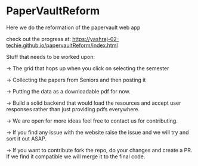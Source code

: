 # PaperVaultReform
Here we do the reformation of the papervault web app

check out the progress at: https://yashraj-02-techie.github.io/papervaultReform/index.html

Stuff that needs to be worked upon:

-> The grid that hops up when you click on selecting the semester

-> Collecting the papers from Seniors and then posting it

-> Putting the data as a downloadable pdf for now.

-> Build a solid backend that would load the resources and accept user responses rather than just providing pdfs everywhere.

-> We are open for more ideas feel free to contact us for contributing.

-> If you find any issue with the website raise the issue and we will try and sort it out ASAP.

-> If you want to contribute fork the repo, do your changes and create a PR. If we find it compatible we will merge it to the final code.
